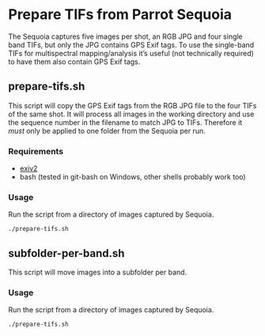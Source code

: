 # Prepare TIFs from Parrot Sequoia

The Sequoia captures five images per shot, an RGB JPG and four single band TIFs, but only the JPG contains GPS Exif tags. To use the single-band TIFs for multispectral mapping/analysis it’s useful (not technically required) to have them also contain GPS Exif tags.

## prepare-tifs.sh

This script will copy the GPS Exif tags from the RGB JPG file to the four TIFs of the same shot. It will process all images in the working directory and use the sequence number in the filename to match JPG to TIFs. Therefore it *must* only be applied to one folder from the Sequoia per run.

### Requirements
* [exiv2](https://www.exiv2.org/)
* bash (tested in git-bash on Windows, other shells probably work too)

### Usage
Run the script from a directory of images captured by Sequoia.
```
./prepare-tifs.sh
```

## subfolder-per-band.sh

This script will move images into a subfolder per band.

### Usage
Run the script from a directory of images captured by Sequoia.
```
./prepare-tifs.sh
```

